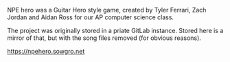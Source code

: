 NPE hero was a Guitar Hero style game, created by Tyler Ferrari, Zach Jordan and Aidan Ross for our AP computer science class. 

The project was originally stored in a priate GitLab instance.
Stored here is a mirror of that, but with the song files removed (for obvious reasons). 

https://npehero.sowgro.net
